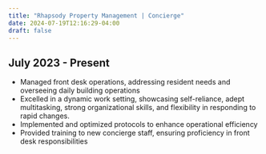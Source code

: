 ```yaml
---
title: "Rhapsody Property Management | Concierge"
date: 2024-07-19T12:16:29-04:00
draft: false
---
```


## July 2023 - Present

- Managed front desk operations, addressing resident needs and overseeing daily building operations
- Excelled in a dynamic work setting, showcasing self-reliance, adept multitasking, strong organizational skills, and flexibility in responding to rapid changes.
- Implemented and optimized protocols to enhance operational efficiency 
- Provided training to new concierge staff, ensuring proficiency in front desk responsibilities
